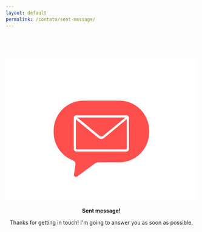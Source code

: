 ```yaml
---
layout: default
permalink: /contato/sent-message/
---
```


<style type="text/css" media="screen">
  .container {
    margin: 0px auto;
    max-width: 600px;
    text-align: center;
    padding-top: 60px;
  }
</style>

<div class="container">
  <img src="/assets/img/message.gif" width="540" alt="Sent message!">
  <p><strong>Sent message!</strong></p>
  <p>Thanks for getting in touch! I'm going to answer you as soon as possible.</p>
</div>
